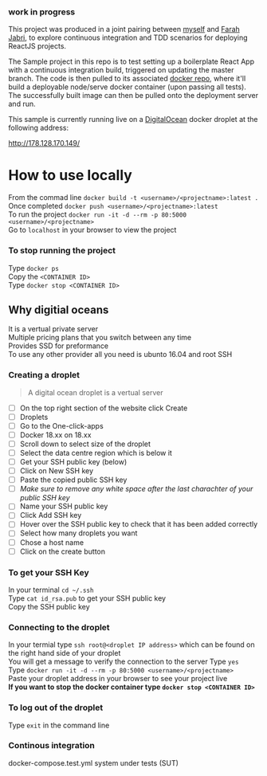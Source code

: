 ### work in progress

This project was produced in a joint pairing between <a href="https://github.com/Benjamin-Tomkins">myself</a> and <a href="https://github.com/fabjab86">Farah Jabri</a>, to explore continuous integration and TDD scenarios for deploying ReactJS projects.

The Sample project in this repo is to test setting up a boilerplate React App with a continuous integration build, triggered on updating the master branch. The code is then pulled to its associated <a href="https://cloud.docker.com/repository/docker/glossyfly/mismocodes">docker repo</a>, where it'll build a deployable node/serve docker container (upon passing all tests).
The successfully built image can then be pulled onto the deployment server and run.

This sample is currently running live on a <a href="https://www.digitalocean.com/">DigitalOcean</a> docker droplet at the following address:

http://178.128.170.149/


How to use locally
==================

From the commad line `docker build -t <username>/<projectname>:latest .`  
Once completed `docker push <username>/<projectname>:latest`   
To run the project `docker run -it -d --rm -p 80:5000 <username>/<projectname>`  
Go to `localhost` in your browser to view the project  

### To stop running the project  
Type `docker ps`  
Copy the `<CONTAINER ID>`  
Type `docker stop <CONTAINER ID>`  

## Why digitial oceans

It is a vertual private server  
Multiple pricing plans that you switch between any time  
Provides SSD for preformance  
To use any other provider all you need is ubunto 16.04 and root SSH  

### Creating a droplet   

> A digital ocean droplet is a vertual server  

  
- [ ] On the top right section of the website click Create 
- [ ] Droplets 
- [ ] Go to the One-click-apps 
- [ ] Docker 18.xx on 18.xx 
- [ ] Scroll down to select size of the droplet 
- [ ] Select the data centre region which is below it 
- [ ] Get your SSH public key (below) 
- [ ] Click on New SSH key 
- [ ] Paste the copied public SSH key 
- [ ] _Make sure to remove any white space after the last charachter of your public SSH key_ 
- [ ] Name your SSH public key 
- [ ] Click Add SSH key 
- [ ] Hover over the SSH public key to check that it has been added correctly 
- [ ] Select how many droplets you want 
- [ ] Chose a host name 
- [ ] Click on the create button 

### To get your SSH Key

In your terminal `cd ~/.ssh`  
Type `cat id_rsa.pub` to get your SSH public key  
Copy the SSH public key  


### Connecting to the droplet
In your termial type `ssh root@<droplet IP address>` which can be found on the right hand side of your droplet    
You will get a message to verify the connection to the server 
Type `yes`  
Type `docker run -it -d --rm -p 80:5000 <username>/<projectname>`  
Paste your droplet <IP> address in your browser to see your project live  
  <b> If you want to stop the docker container type `docker stop <CONTAINER ID>` </b>  
    
### To log out of the droplet 

Type `exit` in the command line 
  

### Continous integration

docker-compose.test.yml 
system under tests (SUT) 

